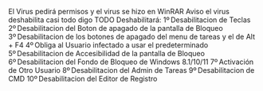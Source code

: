 El Virus pedirá permisos y el virus se hizo en WinRAR Aviso el virus deshabilita casi todo digo TODO
Deshabilitará:
 1º Desabilitacion de Teclas
 2º Desabilitacion del Boton de apagado de la pantalla de Bloqueo
 3º Desabilitacion de los botones de apagado del menu de tareas y el de Alt + F4
 4º Obliga al Usuario infectado a usar el predeterminado
 5º Desabilitacion de Accesibilidad de la pantalla de Bloqueo
 6º Desabilitacion del Fondo de Bloqueo de Windows 8.1/10/11
 7º Activación de Otro Usuario
 8º Desabilitacion del Admin de Tareas
 9º Desabilitacion de CMD
 10º Desabilitacion del Editor de Registro
